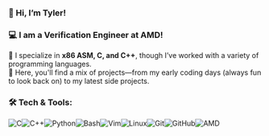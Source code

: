 ### 👋 Hi, I’m Tyler!  

### 💻 I am a Verification Engineer at AMD!
🔹 I specialize in **x86 ASM, C, and C++**, though I’ve worked with a variety of programming languages.  
🔹 Here, you'll find a mix of projects—from my early coding days (always fun to look back on) to my latest side projects.  

### 🛠️ Tech & Tools:  
![C](https://img.shields.io/badge/c-%2300599C.svg?style=for-the-badge&logo=c&logoColor=white)![C++](https://img.shields.io/badge/c++-%2300599C.svg?style=for-the-badge&logo=c%2B%2B&logoColor=white)![Python](https://img.shields.io/badge/python-3670A0?style=for-the-badge&logo=python&logoColor=ffdd54)![Bash](https://img.shields.io/badge/bash_script-%23121011.svg?style=for-the-badge&logo=gnu-bash&logoColor=white)![Vim](https://img.shields.io/badge/VIM-%2311AB00.svg?style=for-the-badge&logo=vim&logoColor=white)![Linux](https://img.shields.io/badge/Linux-FCC624?style=for-the-badge&logo=linux&logoColor=black)![Git](https://img.shields.io/badge/git-%23F05033.svg?style=for-the-badge&logo=git&logoColor=white)![GitHub](https://img.shields.io/badge/github-%23121011.svg?style=for-the-badge&logo=github&logoColor=white)![AMD](https://img.shields.io/badge/AMD-%23000000.svg?style=for-the-badge&logo=amd&logoColor=white)
